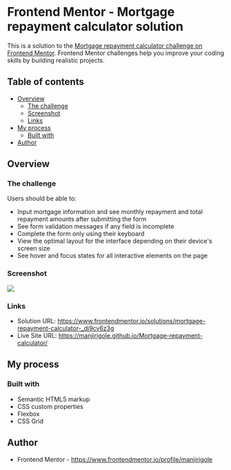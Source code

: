 # Frontend Mentor - Mortgage repayment calculator solution

This is a solution to the [Mortgage repayment calculator challenge on Frontend Mentor](https://www.frontendmentor.io/challenges/mortgage-repayment-calculator-Galx1LXK73). Frontend Mentor challenges help you improve your coding skills by building realistic projects.

## Table of contents

- [Overview](#overview)
  - [The challenge](#the-challenge)
  - [Screenshot](#screenshot)
  - [Links](#links)
- [My process](#my-process)
  - [Built with](#built-with)
- [Author](#author)

## Overview

### The challenge

Users should be able to:

- Input mortgage information and see monthly repayment and total repayment amounts after submitting the form
- See form validation messages if any field is incomplete
- Complete the form only using their keyboard
- View the optimal layout for the interface depending on their device's screen size
- See hover and focus states for all interactive elements on the page

### Screenshot

![](./screenshot.jpg)

### Links

- Solution URL: https://www.frontendmentor.io/solutions/mortgage-repayment-calculator-_di9cv6z3g
- Live Site URL: https://manjirigole.github.io/Mortgage-repayment-calculator/

## My process

### Built with

- Semantic HTML5 markup
- CSS custom properties
- Flexbox
- CSS Grid

## Author

- Frontend Mentor - https://www.frontendmentor.io/profile/manjirigole
